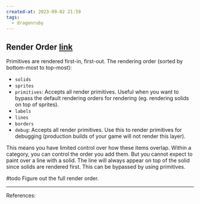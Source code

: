 ```yaml
---
created-at: 2023-09-02 21:59
tags:
  - dragonruby
---
```

## Render Order [link](http://docs.dragonruby.org.s3-website-us-east-1.amazonaws.com/#---render-order)

Primitives are rendered first-in, first-out. The rendering order (sorted by bottom-most to top-most):

- `solids`
- `sprites`
- `primitives`: Accepts all render primitives. Useful when you want to bypass the default rendering orders for rendering (eg. rendering solids on top of sprites).
- `labels`
- `lines`
- `borders`
- `debug`: Accepts all render primitives. Use this to render primitives for debugging (production builds of your game will not render this layer).

This means you have limited control over how these items overlap. Within a category, you can control the order you add them. But you cannot expect to paint over a line with a solid. The line will always appear on top of the solid since solids are rendered first. This can be bypassed by using primitives.

#todo Figure out the full render order.


---
References:

